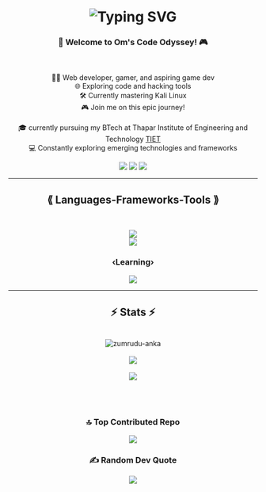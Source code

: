 <h1 align="center">
<img src="https://readme-typing-svg.demolab.com?font=fira+code&size=30&duration=3000&pause=500&color=F78100&center=true&vCenter=true&random=false&width=435&lines=Hi+there!+%3AD;I+am+Om+Rajpal" alt="Typing SVG" />
</h1>
  <h3 align="center">🚀 Welcome to Om's Code Odyssey! 🎮</h3>
  <br>
  <p align="center">
  👨‍💻 Web developer, gamer, and aspiring game dev
  <br>
  🌐 Exploring code and hacking tools
  <br>
  🛠️ Currently mastering Kali Linux
  <br>
  🎮 Join me on this epic journey!
  <br>
  <br>
  🎓 currently pursuing my BTech at Thapar Institute of Engineering and Technology <a href="https://www.thapar.edu/"> TIET</a>
  <br>
  💻 Constantly exploring emerging technologies and frameworks
</p>

<div align="center"> 
  <a href="https://instagram.com/_omrajpal_" target="_blank"><img src="https://img.shields.io/badge/Instagram-A020F0?style=for-the-badge&logo=instagram&logoColor=white" target="_blank"></a>
  <a href = "mailto:omrajpal.exe@gmail.com"><img src="https://img.shields.io/badge/-Gmail-%23333?style=for-the-badge&logo=gmail&logoColor=white" target="_blank"></a>
  <a href="https://linkedin.com/in/rajpalom" target="_blank"><img src="https://img.shields.io/badge/-LinkedIn-%230077B5?style=for-the-badge&logo=linkedin&logoColor=white" target="_blank"></a> 
 
</div>

<hr>
<h2 align="center">⟪ Languages-Frameworks-Tools ⟫</h2>
<br>
<p align="center">
    <img src="https://skillicons.dev/icons?i=git,github,javascript,css,wordpress,html" /><br>
    <img src="https://skillicons.dev/icons?i=blender,linux,vscode,figma,unity,webflow" />
</p>
<h3 align="center">‹Learning›</h3>
<p align="center">
    <img src="https://skillicons.dev/icons?i=python,docker,nodejs,flutter" />
</p>
<hr>

<h2 align="center">⚡ Stats ⚡</h2>
<br>
<div align="center">
      <img align="center" src="https://github-readme-stats.vercel.app/api?username=om13rajpal&theme=dark&hide_border=true&include_all_commits=true&count_private=true" alt="zumrudu-anka" />
</div>
<br>
<div align="center">
      <img align="center" src="https://github-readme-streak-stats.herokuapp.com/?user=om13rajpal&theme=dark&hide_border=true" />
</div>
<br>
<div align="center">
      <img align="center" src="https://github-readme-stats.vercel.app/api/top-langs/?username=om13rajpal&theme=dark&hide_border=true&include_all_commits=true&count_private=true&layout=compact" />
</div>
 <br>
<br>
<br>
<div align="center">

### 🔝 Top Contributed Repo
![](https://github-contributor-stats.vercel.app/api?username=om13rajpal&limit=5&theme=dark&combine_all_yearly_contributions=true)

### ✍️ Random Dev Quote
![](https://quotes-github-readme.vercel.app/api?type=horizontal&theme=light)


</div>
